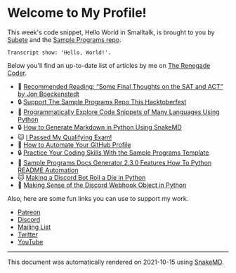 # Welcome to My Profile!

This week's code snippet, Hello World in Smalltalk, is brought to you by [Subete](https://subete.therenegadecoder.com/en/latest/) and the [Sample Programs repo](https://sample-programs.therenegadecoder.com/).

```Smalltalk
Transcript show: 'Hello, World!'.
```

Below you'll find an up-to-date list of articles by me on [The Renegade Coder](https://therenegadecoder.com).

- :gem: [Recommended Reading: “Some Final Thoughts on the SAT and ACT” by Jon Boeckenstedt](https://therenegadecoder.com/blog/recommended-reading-some-final-thoughts-on-the-sat-and-act-by-jon-boeckenstedt/)
- :lock: [Support The Sample Programs Repo This Hacktoberfest](https://therenegadecoder.com/meta/support-the-sample-programs-repo-this-hacktoberfest/)
- :tea: [Programmatically Explore Code Snippets of Many Languages Using Python](https://therenegadecoder.com/code/programmatically-explore-code-snippets-of-many-languages-using-python/)
- :lock: [How to Generate Markdown in Python Using SnakeMD](https://therenegadecoder.com/code/how-to-generate-markdown-in-python-using-snakemd/)
- :cat: [I Passed My Qualifying Exam!](https://therenegadecoder.com/blog/i-passed-my-qualifying-exam/)
- :fu: [How to Automate Your GitHub Profile](https://therenegadecoder.com/code/how-to-automate-your-github-profile/)
- :lock: [Practice Your Coding Skills With the Sample Programs Template](https://therenegadecoder.com/meta/practice-your-coding-skills-with-the-sample-programs-template/)
- :seedling: [Sample Programs Docs Generator 2.3.0 Features How To Python README Automation](https://therenegadecoder.com/meta/sample-programs-docs-generator-2-3-0-features-how-to-python-readme-automation/)
- :cat: [Making a Discord Bot Roll a Die in Python](https://therenegadecoder.com/code/making-a-discord-bot-roll-a-die-in-python/)
- :fu: [Making Sense of the Discord Webhook Object in Python](https://therenegadecoder.com/code/making-sense-of-the-discord-webhook-object-in-python/)

Also, here are some fun links you can use to support my work.

- [Patreon](https://www.patreon.com/TheRenegadeCoder)
- [Discord](https://discord.gg/Jhmtj7Z)
- [Mailing List](https://newsletter.therenegadecoder.com/)
- [Twitter](https://twitter.com/RenegadeCoder94)
- [YouTube](https://www.youtube.com/channel/UCpyoVwOqYRlSAEUPEn7P9hw)

---

This document was automatically rendered on 2021-10-15 using [SnakeMD](https://snakemd.therenegadecoder.com).